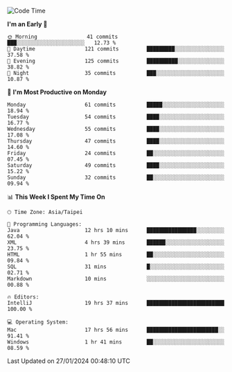 <!--START_SECTION:waka-->
![Code Time](http://img.shields.io/badge/Code%20Time-846%20hrs%2055%20mins-blue)

**I'm an Early 🐤** 

```text
🌞 Morning                41 commits          ███░░░░░░░░░░░░░░░░░░░░░░   12.73 % 
🌆 Daytime                121 commits         █████████░░░░░░░░░░░░░░░░   37.58 % 
🌃 Evening                125 commits         ██████████░░░░░░░░░░░░░░░   38.82 % 
🌙 Night                  35 commits          ███░░░░░░░░░░░░░░░░░░░░░░   10.87 % 
```
📅 **I'm Most Productive on Monday** 

```text
Monday                   61 commits          █████░░░░░░░░░░░░░░░░░░░░   18.94 % 
Tuesday                  54 commits          ████░░░░░░░░░░░░░░░░░░░░░   16.77 % 
Wednesday                55 commits          ████░░░░░░░░░░░░░░░░░░░░░   17.08 % 
Thursday                 47 commits          ████░░░░░░░░░░░░░░░░░░░░░   14.60 % 
Friday                   24 commits          ██░░░░░░░░░░░░░░░░░░░░░░░   07.45 % 
Saturday                 49 commits          ████░░░░░░░░░░░░░░░░░░░░░   15.22 % 
Sunday                   32 commits          ██░░░░░░░░░░░░░░░░░░░░░░░   09.94 % 
```


📊 **This Week I Spent My Time On** 

```text
🕑︎ Time Zone: Asia/Taipei

💬 Programming Languages: 
Java                     12 hrs 10 mins      ████████████████░░░░░░░░░   62.04 % 
XML                      4 hrs 39 mins       ██████░░░░░░░░░░░░░░░░░░░   23.75 % 
HTML                     1 hr 55 mins        ██░░░░░░░░░░░░░░░░░░░░░░░   09.84 % 
SQL                      31 mins             █░░░░░░░░░░░░░░░░░░░░░░░░   02.71 % 
Markdown                 10 mins             ░░░░░░░░░░░░░░░░░░░░░░░░░   00.88 % 

🔥 Editors: 
IntelliJ                 19 hrs 37 mins      █████████████████████████   100.00 % 

💻 Operating System: 
Mac                      17 hrs 56 mins      ███████████████████████░░   91.41 % 
Windows                  1 hr 41 mins        ██░░░░░░░░░░░░░░░░░░░░░░░   08.59 % 
```


 Last Updated on 27/01/2024 00:48:10 UTC
<!--END_SECTION:waka-->
